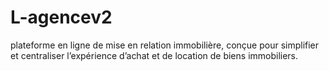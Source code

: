 # L-agencev2
plateforme en ligne de mise en relation immobilière, conçue pour simplifier et centraliser l’expérience d’achat et de location de biens immobiliers.
